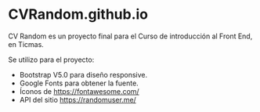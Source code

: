 # CVRandom.github.io
CV Random es un proyecto final para el Curso de introducción al Front End, en Ticmas. 

Se utilizo para el proyecto:

- Bootstrap V5.0 para diseño responsive.
- Google Fonts para obtener la fuente.
- Íconos de https://fontawesome.com/
- API del sitio https://randomuser.me/




